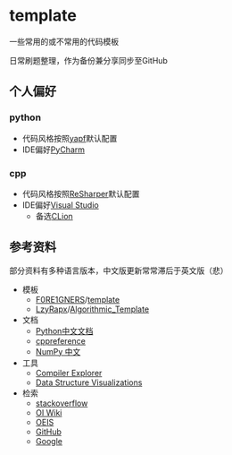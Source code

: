 # template

 一些常用的或不常用的代码模板

日常刷题整理，作为备份兼分享同步至GitHub

## 个人偏好

### python

* 代码风格按照[yapf](https://github.com/google/yapf)默认配置
* IDE偏好[PyCharm](https://www.jetbrains.com/pycharm/)

### cpp

* 代码风格按照[ReSharper](https://www.jetbrains.com/dotnet/)默认配置
* IDE偏好[Visual Studio](https://visualstudio.microsoft.com/)
  * 备选[CLion](https://www.jetbrains.com/clion/)

## 参考资料

部分资料有多种语言版本，中文版更新常常滞后于英文版（悲）

* 模板
  * [F0RE1GNERS](https://github.com/F0RE1GNERS)/[template](https://github.com/F0RE1GNERS/template)
  * [LzyRapx](https://github.com/LzyRapx)/[Algorithmic_Template](https://github.com/LzyRapx/Algorithmic_Template)
* 文档
  * [Python中文文档](https://docs.python.org/zh-cn/3/index.html)
  * [cppreference](https://zh.cppreference.com/)
  * [NumPy 中文](https://www.numpy.org.cn/)
* 工具
  * [Compiler Explorer](https://godbolt.org/)
  * [Data Structure Visualizations](https://www.cs.usfca.edu/~galles/visualization/Algorithms.html)
* 检索
  * [stackoverflow](https://stackoverflow.com/)
  * [OI Wiki](https://oi-wiki.org/)
  * [OEIS](https://oeis.org/)
  * [GitHub](https://github.com/)
  * [Google](https://www.google.com/)
